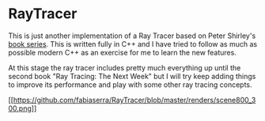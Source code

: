# RayTracer

This is just another implementation of a Ray Tracer based on Peter Shirley's [book series](http://in1weekend.blogspot.com/). This is written fully in C++ and I have tried to follow as much as possible modern C++ as an exercise for me to learn the new features.

At this stage the ray tracer includes pretty much everything up until the second book "Ray Tracing: The Next Week" but I will try keep adding things to improve its performance and play with some other ray tracing concepts.

[[https://github.com/fabiaserra/RayTracer/blob/master/renders/scene800_300.png]]
